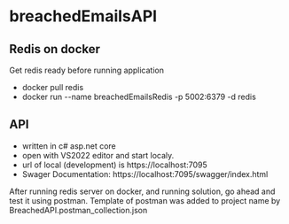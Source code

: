 # breachedEmailsAPI

## Redis on docker
Get redis ready before running application
- docker pull redis
- docker run --name breachedEmailsRedis -p 5002:6379 -d redis

## API
- written in c# asp.net core
- open with VS2022 editor and start localy. 
- url of local (development) is https://localhost:7095
- Swager Documentation: https://localhost:7095/swagger/index.html

After running redis server on docker, and running solution, go ahead and test it using postman. Template of postman was added to project name by BreachedAPI.postman_collection.json
